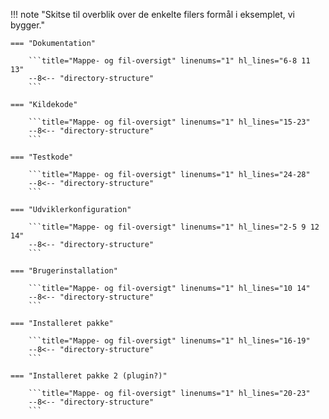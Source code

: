 
!!! note "Skitse til overblik over de enkelte filers formål i eksemplet, vi bygger."

    === "Dokumentation"

        ```title="Mappe- og fil-oversigt" linenums="1" hl_lines="6-8 11 13"
        --8<-- "directory-structure"
        ```

    === "Kildekode"

        ```title="Mappe- og fil-oversigt" linenums="1" hl_lines="15-23"
        --8<-- "directory-structure"
        ```

    === "Testkode"

        ```title="Mappe- og fil-oversigt" linenums="1" hl_lines="24-28"
        --8<-- "directory-structure"
        ```

    === "Udviklerkonfiguration"

        ```title="Mappe- og fil-oversigt" linenums="1" hl_lines="2-5 9 12 14"
        --8<-- "directory-structure"
        ```

    === "Brugerinstallation"

        ```title="Mappe- og fil-oversigt" linenums="1" hl_lines="10 14"
        --8<-- "directory-structure"
        ```

    === "Installeret pakke"

        ```title="Mappe- og fil-oversigt" linenums="1" hl_lines="16-19"
        --8<-- "directory-structure"
        ```

    === "Installeret pakke 2 (plugin?)"

        ```title="Mappe- og fil-oversigt" linenums="1" hl_lines="20-23"
        --8<-- "directory-structure"
        ```

